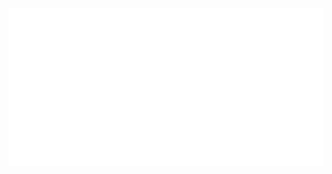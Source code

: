 <div align="center">
  <a href="https://bit.ly/3ggjlco">
    <img src="https://github.com/arkark/arkark/blob/master/animation.gif" />
  </a>
</div>
